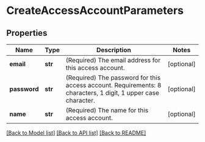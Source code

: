 # CreateAccessAccountParameters

## Properties
Name | Type | Description | Notes
------------ | ------------- | ------------- | -------------
**email** | **str** | (Required)  The email address for this access account. | [optional] 
**password** | **str** | (Required)  The password for this access account. Requirements: 8 characters, 1 digit, 1 upper case character. | [optional] 
**name** | **str** | (Required)  The name for this access account. | [optional] 

[[Back to Model list]](../README.md#documentation-for-models) [[Back to API list]](../README.md#documentation-for-api-endpoints) [[Back to README]](../README.md)


